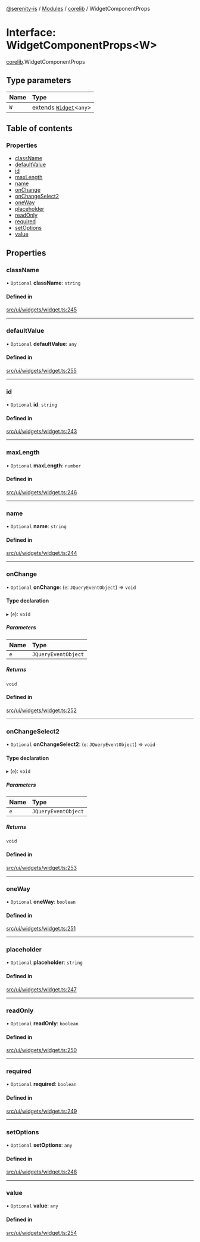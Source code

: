 [@serenity-is](../README.md) / [Modules](../modules.md) / [corelib](../modules/corelib.md) / WidgetComponentProps

# Interface: WidgetComponentProps<W\>

[corelib](../modules/corelib.md).WidgetComponentProps

## Type parameters

| Name | Type |
| :------ | :------ |
| `W` | extends [`Widget`](../classes/corelib.Widget.md)<`any`\> |

## Table of contents

### Properties

- [className](corelib.WidgetComponentProps.md#classname)
- [defaultValue](corelib.WidgetComponentProps.md#defaultvalue)
- [id](corelib.WidgetComponentProps.md#id)
- [maxLength](corelib.WidgetComponentProps.md#maxlength)
- [name](corelib.WidgetComponentProps.md#name)
- [onChange](corelib.WidgetComponentProps.md#onchange)
- [onChangeSelect2](corelib.WidgetComponentProps.md#onchangeselect2)
- [oneWay](corelib.WidgetComponentProps.md#oneway)
- [placeholder](corelib.WidgetComponentProps.md#placeholder)
- [readOnly](corelib.WidgetComponentProps.md#readonly)
- [required](corelib.WidgetComponentProps.md#required)
- [setOptions](corelib.WidgetComponentProps.md#setoptions)
- [value](corelib.WidgetComponentProps.md#value)

## Properties

### className

• `Optional` **className**: `string`

#### Defined in

[src/ui/widgets/widget.ts:245](https://github.com/serenity-is/serenity/blob/master/packages/corelib/src/ui/widgets/widget.ts#L245)

___

### defaultValue

• `Optional` **defaultValue**: `any`

#### Defined in

[src/ui/widgets/widget.ts:255](https://github.com/serenity-is/serenity/blob/master/packages/corelib/src/ui/widgets/widget.ts#L255)

___

### id

• `Optional` **id**: `string`

#### Defined in

[src/ui/widgets/widget.ts:243](https://github.com/serenity-is/serenity/blob/master/packages/corelib/src/ui/widgets/widget.ts#L243)

___

### maxLength

• `Optional` **maxLength**: `number`

#### Defined in

[src/ui/widgets/widget.ts:246](https://github.com/serenity-is/serenity/blob/master/packages/corelib/src/ui/widgets/widget.ts#L246)

___

### name

• `Optional` **name**: `string`

#### Defined in

[src/ui/widgets/widget.ts:244](https://github.com/serenity-is/serenity/blob/master/packages/corelib/src/ui/widgets/widget.ts#L244)

___

### onChange

• `Optional` **onChange**: (`e`: `JQueryEventObject`) => `void`

#### Type declaration

▸ (`e`): `void`

##### Parameters

| Name | Type |
| :------ | :------ |
| `e` | `JQueryEventObject` |

##### Returns

`void`

#### Defined in

[src/ui/widgets/widget.ts:252](https://github.com/serenity-is/serenity/blob/master/packages/corelib/src/ui/widgets/widget.ts#L252)

___

### onChangeSelect2

• `Optional` **onChangeSelect2**: (`e`: `JQueryEventObject`) => `void`

#### Type declaration

▸ (`e`): `void`

##### Parameters

| Name | Type |
| :------ | :------ |
| `e` | `JQueryEventObject` |

##### Returns

`void`

#### Defined in

[src/ui/widgets/widget.ts:253](https://github.com/serenity-is/serenity/blob/master/packages/corelib/src/ui/widgets/widget.ts#L253)

___

### oneWay

• `Optional` **oneWay**: `boolean`

#### Defined in

[src/ui/widgets/widget.ts:251](https://github.com/serenity-is/serenity/blob/master/packages/corelib/src/ui/widgets/widget.ts#L251)

___

### placeholder

• `Optional` **placeholder**: `string`

#### Defined in

[src/ui/widgets/widget.ts:247](https://github.com/serenity-is/serenity/blob/master/packages/corelib/src/ui/widgets/widget.ts#L247)

___

### readOnly

• `Optional` **readOnly**: `boolean`

#### Defined in

[src/ui/widgets/widget.ts:250](https://github.com/serenity-is/serenity/blob/master/packages/corelib/src/ui/widgets/widget.ts#L250)

___

### required

• `Optional` **required**: `boolean`

#### Defined in

[src/ui/widgets/widget.ts:249](https://github.com/serenity-is/serenity/blob/master/packages/corelib/src/ui/widgets/widget.ts#L249)

___

### setOptions

• `Optional` **setOptions**: `any`

#### Defined in

[src/ui/widgets/widget.ts:248](https://github.com/serenity-is/serenity/blob/master/packages/corelib/src/ui/widgets/widget.ts#L248)

___

### value

• `Optional` **value**: `any`

#### Defined in

[src/ui/widgets/widget.ts:254](https://github.com/serenity-is/serenity/blob/master/packages/corelib/src/ui/widgets/widget.ts#L254)
